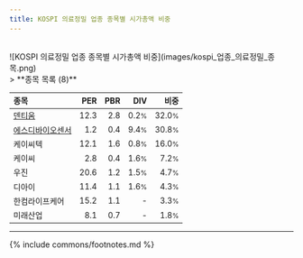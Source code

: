 ```yaml
---
title: KOSPI 의료정밀 업종 종목별 시가총액 비중
---
```

<br>
![KOSPI 의료정밀 업종 종목별 시가총액 비중](images/kospi_업종_의료정밀_종목.png)
<br>
> **종목 목록 (8)**<a id="list"></a>

| **종목** | **PER** | **PBR** | **DIV** | **비중** |
| :------- | ------: | ------: | ------: | -------: |
| [덴티움](/145720/) | 12.3 | 2.8 | 0.2<small>%</small> | 32.0<small>%</small> |
| [에스디바이오센서](/137310/) | 1.2 | 0.4 | 9.4<small>%</small> | 30.8<small>%</small> |
| 케이씨텍 | 12.1 | 1.6 | 0.8<small>%</small> | 16.0<small>%</small> |
| 케이씨 | 2.8 | 0.4 | 1.6<small>%</small> | 7.2<small>%</small> |
| 우진 | 20.6 | 1.2 | 1.5<small>%</small> | 4.7<small>%</small> |
| 디아이 | 11.4 | 1.1 | 1.6<small>%</small> | 4.3<small>%</small> |
| 한컴라이프케어 | 15.2 | 1.1 | - | 3.3<small>%</small> |
| 미래산업 | 8.1 | 0.7 | - | 1.8<small>%</small> |

---
{% include commons/footnotes.md %}